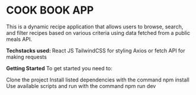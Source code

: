 <h1>COOK BOOK APP</h1>
This is a dynamic recipe application that allows users to browse, search, and filter recipes based on various criteria using data fetched from a public meals API. 

<b> Techstacks used: </b>
React JS
TailwindCSS for styling
Axios or fetch API for making requests

<b>Getting Started</b>
To get started you need to:

Clone the project
Install listed dependencies with the command
  npm install
Use available scripts and run with the command
  npm run dev
